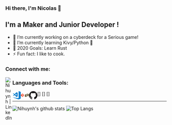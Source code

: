 ### Hi there, I'm Nicolas 👋

## I'm a Maker and Junior Developer !
- 🔭 I’m currently working on a cyberdeck for a Serious game!
- 🌱 I’m currently learning Kivy/Python 🤣
- 🥅 2020 Goals: Learn Rust
- ⚡ Fun fact: I like to cook.

### Connect with me:

[<img align="left" alt="Nihuynh | LinkedIn" width="22px" src="https://cdn.jsdelivr.net/npm/simple-icons@v3/icons/linkedin.svg" />][linkedin]

### Languages and Tools:

[<img align="left" alt="Visual Studio Code" width="26px" src="https://raw.githubusercontent.com/github/explore/80688e429a7d4ef2fca1e82350fe8e3517d3494d/topics/visual-studio-code/visual-studio-code.png" />]
[<img align="left" alt="Git" width="26px" src="https://raw.githubusercontent.com/github/explore/80688e429a7d4ef2fca1e82350fe8e3517d3494d/topics/git/git.png" />]
[<img align="left" alt="GitHub" width="26px" src="https://raw.githubusercontent.com/github/explore/78df643247d429f6cc873026c0622819ad797942/topics/github/github.png" />]

---

![Nihuynh's github stats](https://github-readme-stats.vercel.app/api?username=nihuynh&show_icons=true&count_private=true&theme=cobalt)
![Top Langs](https://github-readme-stats.vercel.app/api/top-langs/?username=nihuynh&layout=compact)


[linkedin]: https://www.linkedin.com/in/nicolas-huynh-09a342b4/
